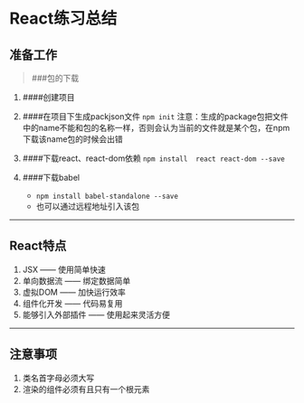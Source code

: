 React练习总结
======
准备工作
---
> ###包的下载  

  1. ####创建项目
  
  2. ####在项目下生成packjson文件
   `npm init`
   注意：生成的package包把文件中的name不能和包的名称一样，否则会认为当前的文件就是某个包，在npm下载该name包的时候会出错
   
   3. ####下载react、react-dom依赖 
   `npm install  react react-dom --save`
   
   4. ####下载babel
       * `npm install babel-standalone --save`
       * 也可以通过远程地址引入该包
       
       
-----
       
React特点
-------
1. JSX                —— 使用简单快速
2. 单向数据流          —— 绑定数据简单
3. 虚拟DOM            —— 加快运行效率
4. 组件化开发          —— 代码易复用
5. 能够引入外部插件     —— 使用起来灵活方便

----

注意事项
----
1. 类名首字母必须大写
2. 渲染的组件必须有且只有一个根元素